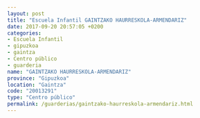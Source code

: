```yaml
---
layout: post
title: "Escuela Infantil GAINTZAKO HAURRESKOLA-ARMENDARIZ"
date: 2017-09-20 20:57:05 +0200
categories:
- Escuela Infantil
- gipuzkoa
- gaintza
- Centro público
- guarderia
name: "GAINTZAKO HAURRESKOLA-ARMENDARIZ"
province: "Gipuzkoa"
location: "Gaintza"
code: "20013291"
type: "Centro público"
permalink: /guarderias/gaintzako-haurreskola-armendariz.html
---
```

